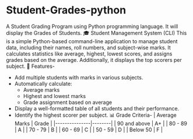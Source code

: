 # Student-Grades-python
A Student Grading Program using Python programming language. It will display the Grades of Students.
🎓 Student Management System (CLI)
This is a simple Python-based command-line application to manage student data, including their names, roll numbers, and subject-wise marks. It calculates statistics like average, highest, lowest scores, and assigns grades based on the average. Additionally, it displays the top scorers per subject.
🚀 Features-
- Add multiple students with marks in various subjects.
- Automatically calculate:
  - Average marks
  - Highest and lowest marks
  - Grade assignment based on average
- Display a well-formatted table of all students and their performance.
- Identify the highest scorer per subject.
 📊 Grade Criteria-
| Average Marks | Grade |
|---------------|--------|
| 90 and above  | A+     |
| 80 - 89       | A      |
| 70 - 79       | B      |
| 60 - 69       | C      |
| 50 - 59       | D      |
| Below 50      | F      |

